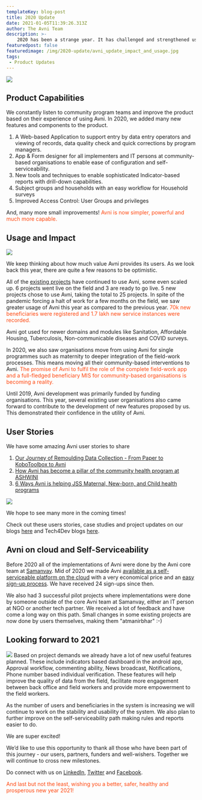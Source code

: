 ```yaml
---
templateKey: blog-post
title: 2020 Update
date: 2021-01-05T11:39:26.313Z
author: The Avni Team
description: >-
    2020 has been a strange year. It has challenged and strengthened us as a team. We share with you how we have grown in the past year and what's coming up.
featuredpost: false
featuredimage: /img/2020-update/avni_update_impact_and_usage.jpg
tags:
 - Product Updates
---
```


![](/img/2020-update/avni_product_capabilities.png)

Product Capabilities
------------------------------------------------------------
We constantly listen to community program teams and improve the product based on their experience of using Avni. In 2020, we added many new features and components to the product.
1. A Web-based Application to support entry by data entry operators and viewing of records, data quality check and quick corrections by program managers.
2. App & Form designer for all implementers and IT persons at community-based organisations to enable ease of configuration and self-serviceability.
3. New tools and techniques to enable sophisticated Indicator-based reports with drill-down capabilities.
4. Subject groups and households with an easy workflow for Household surveys
5. Improved Access Control: User Groups and privileges

And, many more small improvements! <span style="color:#ff470f">Avni is now simpler, powerful and much more capable.</span>


Usage and Impact
------------------------------------------------------------
![](/img/2020-update/avni_update_impact_and_usage.jpg)

We keep thinking about how much value Avni provides its users. As we look back this year, there are quite a few reasons to be optimistic.

All of the <a href="https://avniproject.org/case-studies/#avni-implementations" target="_blank" rel="noopener noreferrer">existing projects</a> have continued to use Avni, some even scaled up. 6 projects went live on the field and 3 are ready to go live. 5 new projects chose to use Avni, taking the total to 25 projects. In spite of the pandemic forcing a halt of work for a few months on the field, we saw greater usage of Avni this year as compared to the previous year. <span style="color:#ff470f">70k new beneficiaries were registered and 1.7 lakh new service instances were recorded.</span>

Avni got used for newer domains and modules like Sanitation, Affordable Housing, Tuberculosis, Non-communicable diseases and COVID surveys.

In 2020, we also saw organisations move from using Avni for single programmes such as maternity to deeper integration of the field-work processes. This means moving all their community-based interventions to Avni. <span style="color:#ff470f">The promise of Avni to fulfil the role of the complete field-work app and a full-fledged beneficiary MIS for community-based organisations is becoming a reality.</span>

Until 2019, Avni development was primarily funded by funding organisations. This year, several existing user organisations also came forward to contribute to the development of new features proposed by us. This demonstrated their confidence in the utility of Avni.


User Stories
------------------------------------------------------------

We have some amazing Avni user stories to share
1. <a href="https://avniproject.org/blog/shelter-journey-remoulding-data-collection-paper-kobotoolbox-avni/" target="_blank" rel="noopener noreferrer">Our Journey of Remoulding Data Collection - From Paper to KoboToolbox to Avni</a>
2. <a href="https://avniproject.org/blog/how-avni-has-become-pillar-of-community-MIS-at-ASHWINI/" target="_blank" rel="noopener noreferrer">How Avni has become a pillar of the community health program at ASHWINI</a>
3. <a href="https://avniproject.org/blog/6-ways-Avni-is-helping-JSS-Maternal-Newborn-Child-health-programs/" target="_blank" rel="noopener noreferrer">6 Ways Avni is helping JSS Maternal, New-born, and Child health programs</a>

![](/img/2020-update/2020_update_users_stories_ravi_quote.png)

We hope to see many more in the coming times!

Check out these users stories, case studies and project updates on our blogs <a href="https://avniproject.org/blog" target="_blank" rel="noopener noreferrer">here</a> and Tech4Dev blogs <a href="" target="_blank" rel="noopener noreferrer">here</a>.


Avni on cloud and Self-Serviceability
------------------------------------------------------------
Before 2020 all of the implementations of Avni were done by the Avni core team at <a href="https://www.samanvayfoundation.org/" target="_blank" rel="noopener noreferrer">Samanvay</a>. Mid of 2020 we made Avni <a href="https://avniproject.org/blog/2020-05-25-avni-cloud-annoucement/" target="_blank" rel="noopener noreferrer">available as a self-serviceable platform on the cloud</a> with a very economical price and an <a href="https://avniproject.org/signup/?source=trial" target="_blank" rel="noopener noreferrer">easy sign-up process</a>. We have received 24 sign-ups since then.

We also had 3 successful pilot projects where implementations were done by someone outside of the core Avni team at Samanvay, either an IT person at NGO or another tech partner. We received a lot of feedback and have come a long way on this path. Small changes in some existing projects are now done by users themselves, making them "atmanirbhar" :-)


Looking forward to 2021
------------------------------------------------------------
![](/img/2020-update/approval_workflow.png)
Based on project demands we already have a lot of new useful features planned. These include indicators based dashboard in the android app, Approval workflow, commenting ability, News broadcast, Notifications, Phone number based individual verification. These features will help improve the quality of data from the field, facilitate more engagement between back office and field workers and provide more empowerment to the field workers.

As the number of users and beneficiaries in the system is increasing we will continue to work on the stability and usability of the system. We also plan to further improve on the self-serviceability path making rules and reports easier to do.

We are super excited!

We’d like to use this opportunity to thank all those who have been part of this journey - our users, partners, funders and well-wishers. Together we will continue to cross new milestones.

Do connect with us on <a href="https://www.linkedin.com/company/samanvay-research-and-development-foundation" target="_blank" rel="noopener noreferrer">LinkedIn</a>, <a href="https://twitter.com/avniproject" target="_blank" rel="noopener noreferrer">Twitter</a> and <a href="https://www.facebook.com/avniproject" target="_blank" rel="noopener noreferrer">Facebook</a>.

<span style="color:#ff470f">And last but not the least, wishing you a better, safer, healthy and prosperous new year 2021!</span>

